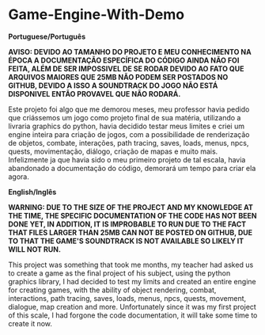 # Game-Engine-With-Demo

**Portuguese/Português**

**AVISO:
DEVIDO AO TAMANHO DO PROJETO E MEU CONHECIMENTO NA ÉPOCA A DOCUMENTAÇÃO ESPECÍFICA DO CÓDIGO AINDA NÃO FOI FEITA, ALÉM DE SER IMPOSSIVEL DE SE RODAR DEVIDO AO FATO QUE ARQUIVOS MAIORES QUE 25MB NÃO PODEM SER POSTADOS NO GITHUB, DEVIDO A ISSO A SOUNDTRACK DO JOGO NÃO ESTÁ DISPONIVEL ENTÃO PROVAVEL QUE NÃO RODARÁ.**

Este projeto foi algo que me demorou meses, meu professor havia pedido que criássemos um jogo como projeto final de sua matéria, utilizando a livraria graphics do python, havia decidido testar meus limites e criei um engine inteira para criação de jogos, com a possibilidade de renderização de objetos, combate, interações, path tracing, saves, loads, menus, npcs, quests, movimentação, diálogo, criação de mapas e muito mais. Infelizmente ja que havia sido o meu primeiro projeto de tal escala, havia abandonado a documentação do código, demorará um tempo para criar ela agora.

**English/Inglês**

**WARNING:
DUE TO THE SIZE OF THE PROJECT AND MY KNOWLEDGE AT THE TIME, THE SPECIFIC DOCUMENTATION OF THE CODE HAS NOT BEEN DONE YET, IN ADDITION, IT IS IMPROBABLE TO RUN DUE TO THE FACT THAT FILES LARGER THAN 25MB CAN NOT BE POSTED ON GITHUB, DUE TO THAT THE GAME'S SOUNDTRACK IS NOT AVAILABLE SO LIKELY IT WILL NOT RUN.**

This project was something that took me months, my teacher had asked us to create a game as the final project of his subject, using the python graphics library, I had decided to test my limits and created an entire engine for creating games, with the ability of object rendering, combat, interactions, path tracing, saves, loads, menus, npcs, quests, movement, dialogue, map creation and more. Unfortunately since it was my first project of this scale, I had forgone the code documentation, it will take some time to create it now.
